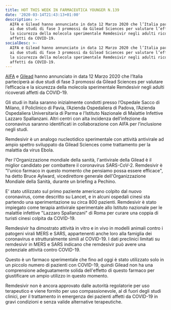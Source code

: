 ```yaml
---
title: HOT THIS WEEK IN FARMACEUTICA YOUNGER N.139
date: '2020-03-14T21:43:13+01:00'
description: >-
  AIFA e Gilead hanno annunciato in data 12 Marzo 2020 che l’Italia parteciperà
  ai due studi di fase 3 promossi da Gilead Sciences per valutare l’efficacia e
  la sicurezza della molecola sperimentale Remdesivir negli adulti ricoverati
  affetti da COVID-19.
socialDesc: >-
  AIFA e Gilead hanno annunciato in data 12 Marzo 2020 che l’Italia parteciperà
  ai due studi di fase 3 promossi da Gilead Sciences per valutare l’efficacia e
  la sicurezza della molecola sperimentale Remdesivir negli adulti ricoverati
  affetti da COVID-19.
---
```

[AIFA](https://www.aifa.gov.it/web/guest/-/aifa-e-gilead-annunciano-che-l-italia-e-tra-i-paesi-che-testeranno-l-antivirale-remdesivir-per-il-trattamento-del-covid-19) e [Gilead](https://www.gilead.com/purpose/advancing-global-health/covid-19) hanno annunciato in data 12 Marzo 2020 che l’Italia parteciperà ai due studi di fase 3 promossi da Gilead Sciences per valutare l’efficacia e la sicurezza della molecola sperimentale Remdesivir negli adulti ricoverati affetti da COVID-19.

Gli studi in Italia saranno inizialmente condotti presso l’Ospedale Sacco di Milano, il Policlinico di Pavia, l’Azienda Ospedaliera di Padova, l’Azienda Ospedaliera Universitaria di Parma e l’Istituto Nazionale di Malattie Infettive Lazzaro Spallanzani. Altri centri con alta incidenza dell’infezione da coronavirus saranno identificati in collaborazione con AIFA per l’inclusione negli studi.

Remdesivir è un analogo nucleotidico sperimentale con attività antivirale ad ampio spettro sviluppato da Gilead Sciences come trattamento per la malattia da virus Ebola. 

Per l'Organizzazione mondiale della sanità, l'antivirale della Gilead è il miglior candidato per combattere il coronavirus SARS-CoV-2. Remdesivir è "l'unico farmaco in questo momento che pensiamo possa essere efficace", ha detto Bruce Aylward, vicedirettore generale dell'Organizzazione Mondiale della Sanità, durante un briefing a Pechino. 

E’ stato utilizzato sul primo paziente americano colpito dal nuovo coronavirus, come descritto su Lancet, e in alcuni ospedali cinesi sta partendo una sperimentazione su circa 800 pazienti. Remdesivir è stato impiegato come terapia antivirale sperimentale allo Istituto nazionale per le malattie infettive "Lazzaro Spallanzani" di Roma per curare una coppia di turisti cinesi colpita da COVID-19.

Remdesivir ha dimostrato attività in vitro e in vivo in modelli animali contro i patogeni virali MERS e SARS, appartenenti anche loro alla famiglia dei coronavirus e strutturalmente simili al COVID-19. I dati preclinici limitati su remdesivir in MERS e SARS indicano che remdesivir può avere una potenziale attività contro COVID-19.

Questo è un farmaco sperimentale che fino ad oggi è stato utilizzato solo in un piccolo numero di pazienti con COVID-19, quindi Gilead non ha una comprensione adeguatamente solida dell'effetto di questo farmaco per giustificare un ampio utilizzo in questo momento.

Remdesivir non è ancora approvato dalle autorità regolatorie per uso terapeutico e viene fornito per uso compassionevole, al di fuori degli studi clinici, per il trattamento in emergenza dei pazienti affetti da COVID-19 in gravi condizioni e senza valide alternative terapeutiche.
